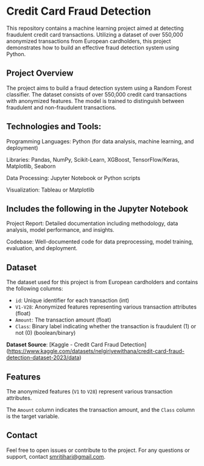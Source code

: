 # Credit Card Fraud Detection
This repository contains a machine learning project aimed at detecting fraudulent credit card transactions. Utilizing a dataset of over 550,000 anonymized transactions from European cardholders, this project demonstrates how to build an effective fraud detection system using Python.

## Project Overview

The project aims to build a fraud detection system using a Random Forest classifier. The dataset consists of over 550,000 credit card transactions with anonymized features. The model is trained to distinguish between fraudulent and non-fraudulent transactions.

## Technologies and Tools:
Programming Languages: Python (for data analysis, machine learning, and deployment)

Libraries: Pandas, NumPy, Scikit-Learn, XGBoost, TensorFlow/Keras, Matplotlib, Seaborn

Data Processing: Jupyter Notebook or Python scripts

Visualization: Tableau or Matplotlib

## Includes the following in the Jupyter Notebook
Project Report: Detailed documentation including methodology, data analysis, model performance, and insights.

Codebase: Well-documented code for data preprocessing, model training, evaluation, and deployment.

## Dataset

The dataset used for this project is from European cardholders and contains the following columns:

- `id`: Unique identifier for each transaction (int)
- `V1-V28`: Anonymized features representing various transaction attributes (float)
- `Amount`: The transaction amount (float)
- `Class`: Binary label indicating whether the transaction is fraudulent (1) or not (0) (boolean/binary)

**Dataset Source**: [Kaggle - Credit Card Fraud Detection] (https://www.kaggle.com/datasets/nelgiriyewithana/credit-card-fraud-detection-dataset-2023/data)

## Features

The anonymized features (`V1` to `V28`) represent various transaction attributes. 

The `Amount` column indicates the transaction amount, and the `Class` column is the target variable.

## Contact

Feel free to open issues or contribute to the project. For any questions or support, contact smritihari@gmail.com.
